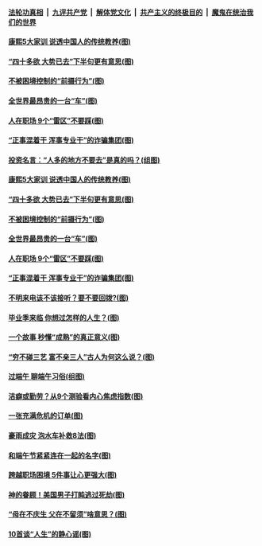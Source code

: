 ####  [法轮功真相](../../../../basic/blob/master/README.md?t=06280902) &nbsp;|&nbsp; [九评共产党](../../../../9ping.md/blob/master/README.md?t=06280902) &nbsp;|&nbsp; [解体党文化](../../../../jtdwh.md/blob/master/README.md?t=06280902)  &nbsp;|&nbsp; [共产主义的终极目的](../../../../gczydzjmd.md/blob/master/README.md?t=06280902) &nbsp;|&nbsp; [魔鬼在统治我们的世界](../../../../mgztzwmdsj.md/blob/master/README.md?t=06280902) 

#### [康熙5大家训 说透中国人的传统教养(图)](../pages/p8/937696.md?t=06280902) 

#### [“四十多欲 大势已去”下半句更有意思(图)](../pages/p8/937811.md?t=06280902) 

#### [不被困境控制的“前摄行为”(图)](../pages/p8/937145.md?t=06280902) 

#### [全世界最昂贵的一台“车”(图)](../pages/p8/937477.md?t=06280902) 

#### [人在职场 9个“雷区”不要踩(图)](../pages/p8/937766.md?t=06280902) 

#### [“正事混着干 浑事专业干”的诈骗集团(图)](../pages/p8/937732.md?t=06280902) 

#### [投资名言：“人多的地方不要去”是真的吗？(组图)](../pages/p8/937855.md?t=06280902) 

#### [康熙5大家训 说透中国人的传统教养(图)](../pages/p8/937696.md?t=06280902) 

#### [“四十多欲 大势已去”下半句更有意思(图)](../pages/p8/937811.md?t=06280902) 

#### [不被困境控制的“前摄行为”(图)](../pages/p8/937145.md?t=06280902) 

#### [全世界最昂贵的一台“车”(图)](../pages/p8/937477.md?t=06280902) 

#### [人在职场 9个“雷区”不要踩(图)](../pages/p8/937766.md?t=06280902) 

#### [“正事混着干 浑事专业干”的诈骗集团(图)](../pages/p8/937732.md?t=06280902) 

#### [不明来电该不该接听？要不要回拨?(图)](../pages/p8/936929.md?t=06280902) 

#### [毕业季来临 你想过怎样的人生？(图)](../pages/p8/937661.md?t=06280902) 

#### [一个故事 秒懂“成熟”的真正意义(图)](../pages/p8/936405.md?t=06280902) 

#### [“穷不碰三艺 富不亲三人”古人为何这么说？(图)](../pages/p8/937602.md?t=06280902) 

#### [过端午 聊端午习俗(组图)](../pages/p8/937246.md?t=06280902) 

#### [洁癖或勤劳？从9个测验看内心焦虑指数(图)](../pages/p8/937558.md?t=06280902) 

#### [一张充满危机的订单(图)](../pages/p8/936981.md?t=06280902) 

#### [豪雨成灾 泡水车补救8法(图)](../pages/p8/937526.md?t=06280902) 

#### [和端午节紧紧连在一起的名字(图)](../pages/p8/937448.md?t=06280902) 

#### [跨越职场困境 5件事让心更强大(图)](../pages/p8/937375.md?t=06280902) 

#### [神的眷顾！美国男子打盹逃过死劫(图)](../pages/p8/936985.md?t=06280902) 

#### [“母在不庆生 父在不留须”啥意思？(图)](../pages/p8/937234.md?t=06280902) 

#### [10首谈“人生”的静心谣(图)](../pages/p8/936965.md?t=06280902) 

